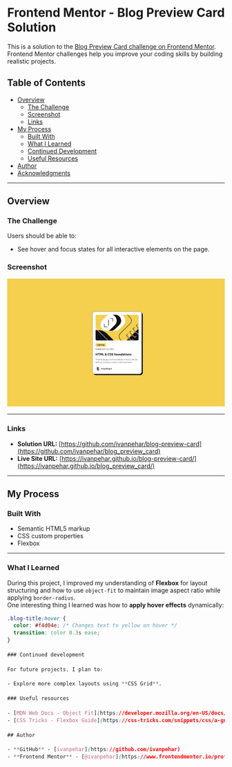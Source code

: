 # Frontend Mentor - Blog Preview Card Solution

This is a solution to the [Blog Preview Card challenge on Frontend Mentor](https://www.frontendmentor.io/challenges/blog-preview-card-ckPaj01IcS). Frontend Mentor challenges help you improve your coding skills by building realistic projects.

## Table of Contents

- [Overview](#overview)
  - [The Challenge](#the-challenge)
  - [Screenshot](#screenshot)
  - [Links](#links)
- [My Process](#my-process)
  - [Built With](#built-with)
  - [What I Learned](#what-i-learned)
  - [Continued Development](#continued-development)
  - [Useful Resources](#useful-resources)
- [Author](#author)
- [Acknowledgments](#acknowledgments)

---

## Overview

### The Challenge

Users should be able to:

- See hover and focus states for all interactive elements on the page.

### Screenshot

![Blog Preview Card Screenshot](./assets/images/screenshot.jpeg)

---

### Links

- **Solution URL:** [https://github.com/ivanpehar/blog-preview-card](https://github.com/ivanpehar/blog_preview_card)
- **Live Site URL:** [https://ivanpehar.github.io/blog-preview-card/](https://ivanpehar.github.io/blog_preview_card/)

---

## My Process

### Built With

- Semantic HTML5 markup
- CSS custom properties
- Flexbox

---

### What I Learned

During this project, I improved my understanding of **Flexbox** for layout structuring and how to use `object-fit` to maintain image aspect ratio while applying `border-radius`.  
One interesting thing I learned was how to **apply hover effects** dynamically:

```css
.blog-title:hover {
  color: #f4d04e; /* Changes text to yellow on hover */
  transition: color 0.3s ease;
}

### Continued development

For future projects, I plan to:

- Explore more complex layouts using **CSS Grid**.

### Useful resources

- [MDN Web Docs - Object Fit](https://developer.mozilla.org/en-US/docs/Web/CSS/object-fit) - Helped me fix the image border-radius issue.
- [CSS Tricks - Flexbox Guide](https://css-tricks.com/snippets/css/a-guide-to-flexbox/) - A great reference while positioning elements.

## Author

- **GitHub** - [ivanpehar](https://github.com/ivanpehar)
- **Frontend Mentor** - [@ivanpehar](https://www.frontendmentor.io/profile/ivanpehar)